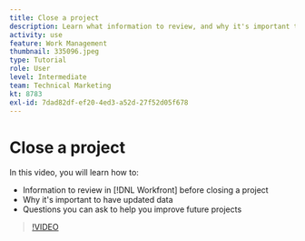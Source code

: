 ```yaml
---
title: Close a project
description: Learn what information to review, and why it's important to have updated data, in a project before closing it in [!DNL  Workfront].
activity: use
feature: Work Management
thumbnail: 335096.jpeg
type: Tutorial
role: User
level: Intermediate
team: Technical Marketing
kt: 8783
exl-id: 7dad82df-ef20-4ed3-a52d-27f52d05f678
---
```

# Close a project

In this video, you will learn how to:

* Information to review in [!DNL Workfront] before closing a project
* Why it's important to have updated data
* Questions you can ask to help you improve future projects

>[!VIDEO](https://video.tv.adobe.com/v/335096/?quality=12)

<!---
learn more urls:
Update task status
Issue statuses
--->
